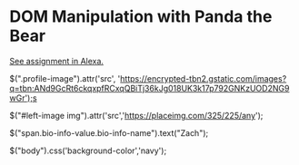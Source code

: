 # DOM Manipulation with Panda the Bear
[See assignment in Alexa.](https://alexa.bitmaker.co/cohorts/67/assignments/2051/latest)


$(".profile-image").attr('src', 'https://encrypted-tbn2.gstatic.com/images?q=tbn:ANd9GcRt6ckqxpfRCxqQBiTj36kJg018UK3k17p792GNKzUOD2NG9wGr');s


$("#left-image img").attr('src','https://placeimg.com/325/225/any');

$("span.bio-info-value.bio-info-name").text("Zach");

$("body").css('background-color','navy');
